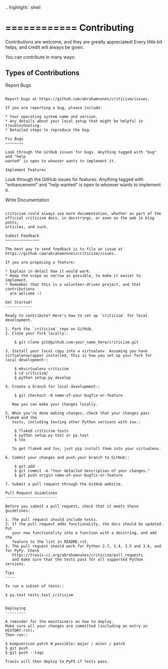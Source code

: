 .. highlight:: shell

============
Contributing
============

Contributions are welcome, and they are greatly appreciated! Every little bit
helps, and credit will always be given.

You can contribute in many ways:

Types of Contributions
----------------------

Report Bugs
~~~~~~~~~~~

Report bugs at https://github.com/abrahamnunes/criticism/issues.

If you are reporting a bug, please include:

* Your operating system name and version.
* Any details about your local setup that might be helpful in troubleshooting.
* Detailed steps to reproduce the bug.

Fix Bugs
~~~~~~~~

Look through the GitHub issues for bugs. Anything tagged with "bug" and "help
wanted" is open to whoever wants to implement it.

Implement Features
~~~~~~~~~~~~~~~~~~

Look through the GitHub issues for features. Anything tagged with "enhancement"
and "help wanted" is open to whoever wants to implement it.

Write Documentation
~~~~~~~~~~~~~~~~~~~

criticism could always use more documentation, whether as part of the
official criticism docs, in docstrings, or even on the web in blog posts,
articles, and such.

Submit Feedback
~~~~~~~~~~~~~~~

The best way to send feedback is to file an issue at https://github.com/abrahamnunes/criticism/issues.

If you are proposing a feature:

* Explain in detail how it would work.
* Keep the scope as narrow as possible, to make it easier to implement.
* Remember that this is a volunteer-driven project, and that contributions
  are welcome :)

Get Started!
------------

Ready to contribute? Here's how to set up `criticism` for local development.

1. Fork the `criticism` repo on GitHub.
2. Clone your fork locally::

    $ git clone git@github.com:your_name_here/criticism.git

3. Install your local copy into a virtualenv. Assuming you have virtualenvwrapper installed, this is how you set up your fork for local development::

    $ mkvirtualenv criticism
    $ cd criticism/
    $ python setup.py develop

4. Create a branch for local development::

    $ git checkout -b name-of-your-bugfix-or-feature

   Now you can make your changes locally.

5. When you're done making changes, check that your changes pass flake8 and the
   tests, including testing other Python versions with tox::

    $ flake8 criticism tests
    $ python setup.py test or py.test
    $ tox

   To get flake8 and tox, just pip install them into your virtualenv.

6. Commit your changes and push your branch to GitHub::

    $ git add .
    $ git commit -m "Your detailed description of your changes."
    $ git push origin name-of-your-bugfix-or-feature

7. Submit a pull request through the GitHub website.

Pull Request Guidelines
-----------------------

Before you submit a pull request, check that it meets these guidelines:

1. The pull request should include tests.
2. If the pull request adds functionality, the docs should be updated. Put
   your new functionality into a function with a docstring, and add the
   feature to the list in README.rst.
3. The pull request should work for Python 2.7, 3.4, 3.5 and 3.6, and for PyPy. Check
   https://travis-ci.org/abrahamnunes/criticism/pull_requests
   and make sure that the tests pass for all supported Python versions.

Tips
----

To run a subset of tests::

$ py.test tests.test_criticism


Deploying
---------

A reminder for the maintainers on how to deploy.
Make sure all your changes are committed (including an entry in HISTORY.rst).
Then run::

$ bumpversion patch # possible: major / minor / patch
$ git push
$ git push --tags

Travis will then deploy to PyPI if tests pass.
